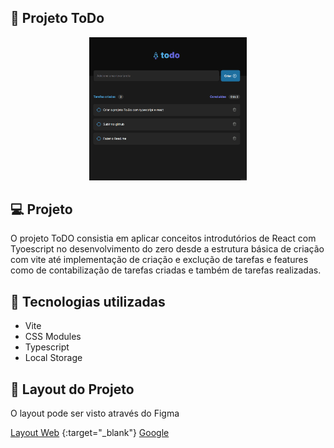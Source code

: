 ## 📝 Projeto ToDo

<div align="center">
<img alt="Capa do projeto" src="public/todo.gif" width="50%">
</div>

## 💻 Projeto
O projeto ToDO consistia em aplicar conceitos introdutórios de React com Tyoescript no desenvolvimento do zero desde a estrutura básica de criação com vite até 
implementação de criação e exclução de tarefas e features como de contabilização de tarefas criadas e também de tarefas realizadas.

## 🚀 Tecnologias utilizadas

<ul>
  <li>Vite</li>
  <li>CSS Modules</li>
  <li>Typescript</li>
  <li>Local Storage</li>
</ul>

## 🔖 Layout do Projeto

O layout pode ser visto através do Figma

[Layout Web](https://www.figma.com/file/0n0zDN7zbzhRbaEO74Xesx/ToDo-List/duplicate) {:target="_blank"}
<a href="https://google.com" target="_black">Google</a>
